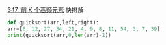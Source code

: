 [347. 前 K 个高频元素](https://leetcode-cn.com/problems/top-k-frequent-elements/)
快排解
```python      
def quicksort(arr,left,right):
arr=[6, 12, 27, 34, 21, 4, 9, 8, 11, 54, 3, 7, 39] 
print(quicksort(arr,0,len(arr)-1))
```